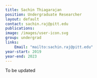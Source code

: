```yaml
---
title: Sachin Thiagarajan
position: Undergraduate Researcher
layout: default
contact: sachin.raj@pitt.edu
publications: 
image: /images/user-icon.svg
group: undergrad
links:
    Email: "mailto:sachin.raj@pitt.edu"
year-start: 2019
year-end: 2023
---
```

To be updated